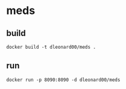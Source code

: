 # meds

## build
`docker build -t dleonard00/meds .`

## run
`docker run -p 8090:8090 -d dleonard00/meds`
